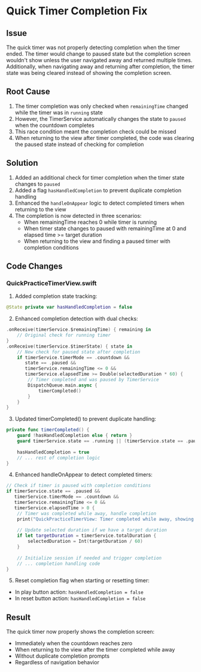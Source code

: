 # Quick Timer Completion Fix

## Issue
The quick timer was not properly detecting completion when the timer ended. The timer would change to paused state but the completion screen wouldn't show unless the user navigated away and returned multiple times. Additionally, when navigating away and returning after completion, the timer state was being cleared instead of showing the completion screen.

## Root Cause
1. The timer completion was only checked when `remainingTime` changed while the timer was in `running` state
2. However, the TimerService automatically changes the state to `paused` when the countdown completes
3. This race condition meant the completion check could be missed
4. When returning to the view after timer completed, the code was clearing the paused state instead of checking for completion

## Solution
1. Added an additional check for timer completion when the timer state changes to `paused`
2. Added a flag `hasHandledCompletion` to prevent duplicate completion handling
3. Enhanced the `handleOnAppear` logic to detect completed timers when returning to the view
4. The completion is now detected in three scenarios:
   - When remainingTime reaches 0 while timer is running
   - When timer state changes to paused with remainingTime at 0 and elapsed time >= target duration
   - When returning to the view and finding a paused timer with completion conditions

## Code Changes

### QuickPracticeTimerView.swift

1. Added completion state tracking:
```swift
@State private var hasHandledCompletion = false
```

2. Enhanced completion detection with dual checks:
```swift
.onReceive(timerService.$remainingTime) { remaining in
    // Original check for running timer
}
.onReceive(timerService.$timerState) { state in
    // New check for paused state after completion
    if timerService.timerMode == .countdown &&
       state == .paused &&
       timerService.remainingTime <= 0 &&
       timerService.elapsedTime >= Double(selectedDuration * 60) {
        // Timer completed and was paused by TimerService
        DispatchQueue.main.async {
            timerCompleted()
        }
    }
}
```

3. Updated timerCompleted() to prevent duplicate handling:
```swift
private func timerCompleted() {
    guard !hasHandledCompletion else { return }
    guard timerService.state == .running || (timerService.state == .paused && timerService.remainingTime <= 0) else { return }
    
    hasHandledCompletion = true
    // ... rest of completion logic
}
```

4. Enhanced handleOnAppear to detect completed timers:
```swift
// Check if timer is paused with completion conditions
if timerService.state == .paused && 
   timerService.timerMode == .countdown &&
   timerService.remainingTime <= 0 &&
   timerService.elapsedTime > 0 {
    // Timer was completed while away, handle completion
    print("QuickPracticeTimerView: Timer completed while away, showing completion screen")
    
    // Update selected duration if we have a target duration
    if let targetDuration = timerService.totalDuration {
        selectedDuration = Int(targetDuration / 60)
    }
    
    // Initialize session if needed and trigger completion
    // ... completion handling code
}
```

5. Reset completion flag when starting or resetting timer:
- In play button action: `hasHandledCompletion = false`
- In reset button action: `hasHandledCompletion = false`

## Result
The quick timer now properly shows the completion screen:
- Immediately when the countdown reaches zero
- When returning to the view after the timer completed while away
- Without duplicate completion prompts
- Regardless of navigation behavior
